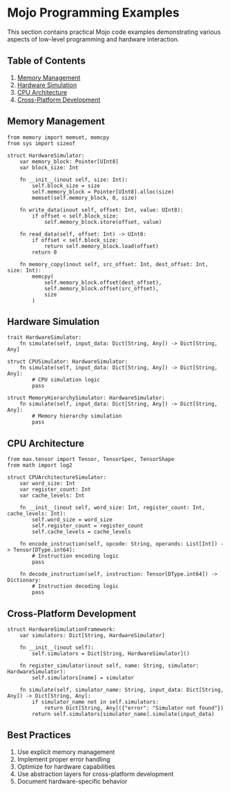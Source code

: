 # Mojo Programming Examples

This section contains practical Mojo code examples demonstrating various aspects of low-level programming and hardware interaction.

## Table of Contents
1. [Memory Management](#memory-management)
2. [Hardware Simulation](#hardware-simulation)
3. [CPU Architecture](#cpu-architecture)
4. [Cross-Platform Development](#cross-platform-development)

## Memory Management
```mojo
from memory import memset, memcpy
from sys import sizeof

struct HardwareSimulator:
    var memory_block: Pointer[UInt8]
    var block_size: Int

    fn __init__(inout self, size: Int):
        self.block_size = size
        self.memory_block = Pointer[UInt8].alloc(size)
        memset(self.memory_block, 0, size)

    fn write_data(inout self, offset: Int, value: UInt8):
        if offset < self.block_size:
            self.memory_block.store(offset, value)

    fn read_data(self, offset: Int) -> UInt8:
        if offset < self.block_size:
            return self.memory_block.load(offset)
        return 0

    fn memory_copy(inout self, src_offset: Int, dest_offset: Int, size: Int):
        memcpy(
            self.memory_block.offset(dest_offset), 
            self.memory_block.offset(src_offset), 
            size
        )
```

## Hardware Simulation
```mojo
trait HardwareSimulator:
    fn simulate(self, input_data: Dict[String, Any]) -> Dict[String, Any]

struct CPUSimulator: HardwareSimulator:
    fn simulate(self, input_data: Dict[String, Any]) -> Dict[String, Any]:
        # CPU simulation logic
        pass

struct MemoryHierarchySimulator: HardwareSimulator:
    fn simulate(self, input_data: Dict[String, Any]) -> Dict[String, Any]:
        # Memory hierarchy simulation
        pass
```

## CPU Architecture
```mojo
from max.tensor import Tensor, TensorSpec, TensorShape
from math import log2

struct CPUArchitectureSimulator:
    var word_size: Int
    var register_count: Int
    var cache_levels: Int
    
    fn __init__(inout self, word_size: Int, register_count: Int, cache_levels: Int):
        self.word_size = word_size
        self.register_count = register_count
        self.cache_levels = cache_levels

    fn encode_instruction(self, opcode: String, operands: List[Int]) -> Tensor[DType.int64]:
        # Instruction encoding logic
        pass

    fn decode_instruction(self, instruction: Tensor[DType.int64]) -> Dictionary:
        # Instruction decoding logic
        pass
```

## Cross-Platform Development
```mojo
struct HardwareSimulationFramework:
    var simulators: Dict[String, HardwareSimulator]
    
    fn __init__(inout self):
        self.simulators = Dict[String, HardwareSimulator]()
    
    fn register_simulator(inout self, name: String, simulator: HardwareSimulator):
        self.simulators[name] = simulator
    
    fn simulate(self, simulator_name: String, input_data: Dict[String, Any]) -> Dict[String, Any]:
        if simulator_name not in self.simulators:
            return Dict[String, Any]({"error": "Simulator not found"})
        return self.simulators[simulator_name].simulate(input_data)
```

## Best Practices
1. Use explicit memory management
2. Implement proper error handling
3. Optimize for hardware capabilities
4. Use abstraction layers for cross-platform development
5. Document hardware-specific behavior 